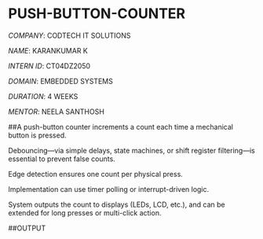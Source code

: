 # PUSH-BUTTON-COUNTER

*COMPANY*: CODTECH IT SOLUTIONS

*NAME*: KARANKUMAR K

*INTERN ID*: CT04DZ2050

*DOMAIN*: EMBEDDED SYSTEMS

*DURATION*: 4 WEEKS

*MENTOR*: NEELA SANTHOSH

##A push-button counter increments a count each time a mechanical button is pressed.

Debouncing—via simple delays, state machines, or shift register filtering—is essential to prevent false counts.

Edge detection ensures one count per physical press.

Implementation can use timer polling or interrupt-driven logic.

System outputs the count to displays (LEDs, LCD, etc.), and can be extended for long presses or multi-click action.

##OUTPUT


